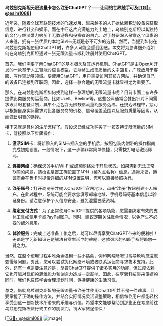 **乌兹别克斯坦无限流量卡怎么注册ChatGPT？——让网络世界触手可及[[TG💪+ @esim1088](https://t.me/s/esim1088)]**

近年来，随着全球互联网技术的飞速发展，越来越多的人开始依赖移动设备来获取信息、进行社交和娱乐。而在中亚这片充满魅力的土地上，乌兹别克斯坦以其独特的文化与经济潜力吸引了无数游客和投资者的目光。对于想要深入探索这个国家的人来说，拥有一张优质的本地SIM卡无疑是必不可少的选择。然而，当提到如何在乌兹别克斯坦使用ChatGPT时，许多人可能会感到困惑。本文将为您详细介绍如何在乌兹别克斯坦通过一张无限流量卡顺利注册并使用ChatGPT。

首先，我们需要了解ChatGPT的基本概念及其运行机制。ChatGPT是由OpenAI开发的一款基于人工智能的语言模型，它能够生成高质量的文字回复，广泛应用于客服、写作辅助等领域。要使用ChatGPT，用户需要访问其官方网站，并确保自己的设备已连接到互联网。因此，选择一款合适的无限流量卡就显得尤为重要了。

那么，在乌兹别克斯坦如何找到这样一张理想的无限流量卡呢？目前市面上有许多提供此类服务的运营商，比如Ucell、Beeline等。这些公司通常会推出针对不同需求设计的套餐计划，其中不乏包含无限数据流量的服务选项。在挑选过程中，您可以根据自身实际需求对比各服务商的价格、信号覆盖范围以及服务质量等因素，从而做出明智的选择。

接下来就是具体的注册流程了。假设您已经成功购买了一张支持无限流量的SIM卡，请按照以下步骤操作：

1. **激活SIM卡**：将新购入的SIM卡插入您的手机后，按照包装内附带的操作指南完成初始设置。一般情况下，这一步骤非常简单快捷，只需拨打电话激活即可。
   
2. **连接网络**：确保您的手机Wi-Fi或蜂窝网络处于开启状态。如果遇到无法正常联网的问题，请检查是否正确配置了APN（接入点名称）信息。通常来说，运营商会在售卡时提供详细的APN设置说明，您可以直接参照执行。

3. **注册账号**：打开浏览器并输入ChatGPT官网地址，点击“注册”按钮创建个人账户。在此过程中，系统可能会要求您填写邮箱地址、手机号码等基本信息以验证身份。请注意保护个人信息安全，避免泄露敏感资料。

4. **绑定支付方式**：为了正常使用ChatGPT提供的各项功能，您需要绑定有效的支付工具如信用卡或PayPal账户。同时，建议定期关注账单情况，以免产生不必要的额外费用。

5. **体验服务**：完成上述准备工作之后，就可以尽情享受ChatGPT带来的便利啦！无论是学习新知识还是解决日常生活中的难题，这款强大的AI助手都将助您一臂之力。

当然，在整个使用过程中难免会遇到一些小插曲，例如网络延迟过高导致响应速度变慢等问题。对此，您可以尝试优化网络环境或者联系运营商寻求技术支持。此外，还有一点需要注意的是，尽管ChatGPT提供了诸多实用的功能，但过度依赖它也可能对我们的思维能力和创造力造成一定影响。因此，在享受科技带来便捷的同时，我们也应该学会合理规划时间，保持健康的生活习惯。

总之，借助乌兹别克斯坦的无限流量卡注册并使用ChatGPT并不是一件难事。只要掌握了正确的操作方法，并结合实际情况灵活调整策略，相信每位用户都能轻松享受到这一创新技术所带来的乐趣与价值。希望本文能够帮助到那些正在考虑前往乌兹别克斯坦旅行或工作的朋友们，祝大家旅途愉快！

[[TG💪+ @esim1088](https://t.me/s/esim1088) ![Image](https://i.postimg.cc/4NQfJmqS/Snipaste-2025-05-13-00-14-12.png)]
